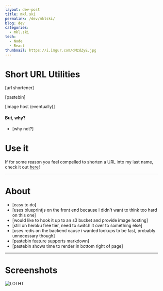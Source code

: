```yaml
---
layout: dev-post
title: mkl.ski
permalink: /dev/mklski/
blog: dev
categories:
  - mkl.ski
tech:
  - Node
  - React
thumbnail: https://i.imgur.com/dMzdZyE.jpg
---
```


# Short URL Utilities

[url shortener]

[pastebin]

[image host (eventually)]

#### But, why?

- [why not?]

# Use it

If for some reason you feel compelled to shorten a URL into my last name, check it out [here](http://mkl.ski/)!

---

# About

- [easy to do]
- [uses blueprintjs on the front end because I didn't want to think too hard on this one]
- [would like to hook it up to an s3 bucket and provide image hosting]
- [still on heroku free tier, need to switch it over to something else]
- [uses redis on the backend cause i wanted lookups to be fast, probably unnecessary though]
- [pastebin feature supports markdown]
- [pastebin shows time to render in bottom right of page]

---

# Screenshots

![LOTHT](http://i.imgur.com/faJHzER.jpg)
